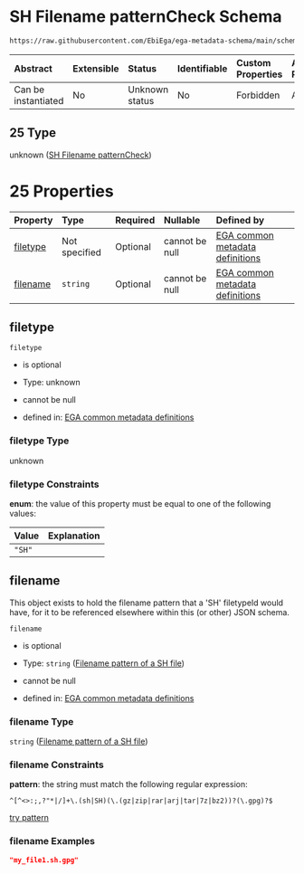 # SH Filename patternCheck Schema

```txt
https://raw.githubusercontent.com/EbiEga/ega-metadata-schema/main/schemas/EGA.common-definitions.json#/$defs/filenameFiletypePatternCheck/anyOf/25
```



| Abstract            | Extensible | Status         | Identifiable | Custom Properties | Additional Properties | Access Restrictions | Defined In                                                                                           |
| :------------------ | :--------- | :------------- | :----------- | :---------------- | :-------------------- | :------------------ | :--------------------------------------------------------------------------------------------------- |
| Can be instantiated | No         | Unknown status | No           | Forbidden         | Allowed               | none                | [EGA.common-definitions.json\*](../../../schemas/EGA.common-definitions.json "open original schema") |

## 25 Type

unknown ([SH Filename patternCheck](ega-4-defs-check-filetype-checks-based-on-its-filename-anyof-sh-filename-patterncheck.md))

# 25 Properties

| Property              | Type          | Required | Nullable       | Defined by                                                                                                                                                                                                                                                                                                                                    |
| :-------------------- | :------------ | :------- | :------------- | :-------------------------------------------------------------------------------------------------------------------------------------------------------------------------------------------------------------------------------------------------------------------------------------------------------------------------------------------- |
| [filetype](#filetype) | Not specified | Optional | cannot be null | [EGA common metadata definitions](ega-4-defs-check-filetype-checks-based-on-its-filename-anyof-sh-filename-patterncheck-properties-filetype.md "https://raw.githubusercontent.com/EbiEga/ega-metadata-schema/main/schemas/EGA.common-definitions.json#/$defs/filenameFiletypePatternCheck/anyOf/25/properties/filetype")                      |
| [filename](#filename) | `string`      | Optional | cannot be null | [EGA common metadata definitions](ega-4-defs-check-filetype-checks-based-on-its-filename-anyof-sh-filename-patterncheck-properties-filename-pattern-of-a-sh-file.md "https://raw.githubusercontent.com/EbiEga/ega-metadata-schema/main/schemas/EGA.common-definitions.json#/$defs/filenameFiletypePatternCheck/anyOf/25/properties/filename") |

## filetype



`filetype`

*   is optional

*   Type: unknown

*   cannot be null

*   defined in: [EGA common metadata definitions](ega-4-defs-check-filetype-checks-based-on-its-filename-anyof-sh-filename-patterncheck-properties-filetype.md "https://raw.githubusercontent.com/EbiEga/ega-metadata-schema/main/schemas/EGA.common-definitions.json#/$defs/filenameFiletypePatternCheck/anyOf/25/properties/filetype")

### filetype Type

unknown

### filetype Constraints

**enum**: the value of this property must be equal to one of the following values:

| Value  | Explanation |
| :----- | :---------- |
| `"SH"` |             |

## filename

This object exists to hold the filename pattern that a 'SH' filetypeId would have, for it to be referenced elsewhere within this (or other) JSON schema.

`filename`

*   is optional

*   Type: `string` ([Filename pattern of a SH file](ega-4-defs-check-filetype-checks-based-on-its-filename-anyof-sh-filename-patterncheck-properties-filename-pattern-of-a-sh-file.md))

*   cannot be null

*   defined in: [EGA common metadata definitions](ega-4-defs-check-filetype-checks-based-on-its-filename-anyof-sh-filename-patterncheck-properties-filename-pattern-of-a-sh-file.md "https://raw.githubusercontent.com/EbiEga/ega-metadata-schema/main/schemas/EGA.common-definitions.json#/$defs/filenameFiletypePatternCheck/anyOf/25/properties/filename")

### filename Type

`string` ([Filename pattern of a SH file](ega-4-defs-check-filetype-checks-based-on-its-filename-anyof-sh-filename-patterncheck-properties-filename-pattern-of-a-sh-file.md))

### filename Constraints

**pattern**: the string must match the following regular expression:&#x20;

```regexp
^[^<>:;,?"*|/]+\.(sh|SH)(\.(gz|zip|rar|arj|tar|7z|bz2))?(\.gpg)?$
```

[try pattern](https://regexr.com/?expression=%5E%5B%5E%3C%3E%3A%3B%2C%3F%22*%7C%2F%5D%2B%5C.\(sh%7CSH\)\(%5C.\(gz%7Czip%7Crar%7Carj%7Ctar%7C7z%7Cbz2\)\)%3F\(%5C.gpg\)%3F%24 "try regular expression with regexr.com")

### filename Examples

```json
"my_file1.sh.gpg"
```
